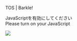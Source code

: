TOS | Barkle!

JavaScriptを有効にしてください  
Please turn on your JavaScript

![](/static-assets/splash.png?1727614675283)